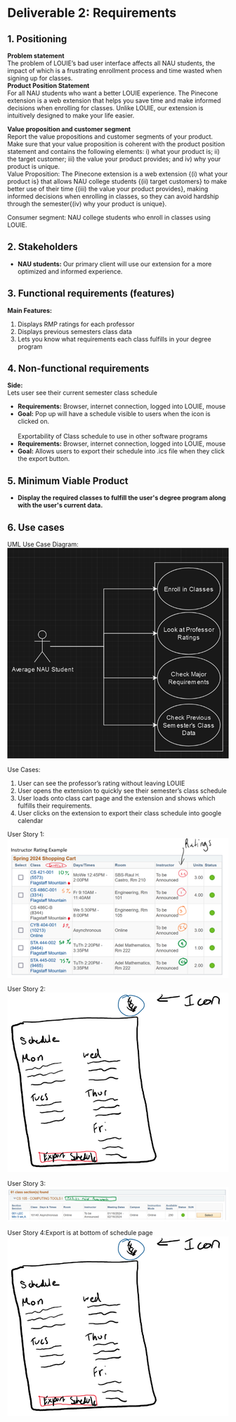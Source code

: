 # Deliverable 2: Requirements
## 1. Positioning
**Problem statement**<br>
The problem of LOUIE’s bad user interface affects all NAU students, the impact of which is a frustrating enrollment process and time wasted when signing up for classes. <br>
**Product Position Statement**<br>
For all NAU students who want a better LOUIE experience. The Pinecone extension is a web extension that helps you save time and make informed decisions when enrolling for classes. Unlike LOUIE, our extension is intuitively designed to make your life easier.<br>


**Value proposition and customer segment**<br>
Report the value propositions and customer segments of your product. Make sure that your value proposition is coherent with the product position statement and contains the following elements: i) what your product is; ii) the target customer; iii) the value your product provides; and iv) why your product is unique.<br>
Value Proposition: The Pinecone extension is a web extension {(i) what your product is} that allows NAU college students {(ii) target customers} to make better use of their time {(iii) the value your product provides}, making informed decisions when enrolling in classes, so they can avoid hardship through the semester{(iv) why your product is unique}. <br>

Consumer segment: NAU college students who enroll in classes using LOUIE. 

## 2. Stakeholders
- **NAU students:** Our primary client will use our extension for a more optimized and informed experience.<br>

## 3. Functional requirements (features)
**Main Features:**<br>
1. Displays RMP ratings for each professor<br>
2. Displays previous semesters class data<br>
3. Lets you know what requirements each class fulfills in your degree program<br>

## 4. Non-functional requirements
**Side:**<br>
Lets user see their current semester class schedule
- **Requirements:** Browser, internet connection, logged into LOUIE, mouse
- **Goal:** Pop up will have a schedule visible to users when the icon is clicked on.<br><br>
Exportability of Class schedule to use in other software programs
- **Requirements:** Browser, internet connection, logged into LOUIE, mouse
- **Goal:** Allows users to export their schedule into .ics file when they click the export button.

## 5. Minimum Viable Product

- **Display the required classes to fulfill the user's degree program along with the user's current data.**<br>

## 6. Use cases<br>
UML Use Case Diagram:<br>
![Use Cases](/docs/UseCases.png)

Use Cases: 
1. User can see the professor’s rating without leaving LOUIE
2. User opens the extension to quickly see their semester’s class schedule
3. User loads onto class cart page and the extension and shows which fulfills their requirements.
4. User clicks on the extension to export their class schedule into google calendar<br>

User Story 1:<br>
![user Story 1](/docs/USt1.png)
 
User Story 2:<br>
![user Story 2](/docs/USt2.png)

User Story 3:<br>
![user Story 3](/docs/USt3.png)

User Story 4:Export is at bottom of schedule page
<br>
![user Story 4](/docs/USt2.png)

